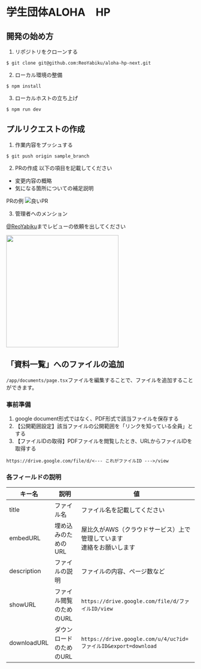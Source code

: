 # 学生団体ALOHA　HP

## 開発の始め方
1. リポジトリをクローンする
```shell
$ git clone git@github.com:ReoYabiku/aloha-hp-next.git
```

2. ローカル環境の整備
```shell
$ npm install
```

3. ローカルホストの立ち上げ
```shell
$ npm run dev
```

## プルリクエストの作成
1. 作業内容をプッシュする
```shell
$ git push origin sample_branch
```

2. PRの作成
以下の項目を記載してください
- 変更内容の概略
- 気になる箇所についての補足説明

PRの例
![良いPR](https://alohahp.s3.ap-northeast-1.amazonaws.com/readme/good_pull_request.png)

3. 管理者へのメンション

[@ReoYabiku](https://github.com/ReoYabiku/)までレビューの依頼を出してください

<image src="https://alohahp.s3.ap-northeast-1.amazonaws.com/readme/how_to_request_review.png" width="300">

## 「資料一覧」へのファイルの追加
`/app/documents/page.tsx`ファイルを編集することで、ファイルを追加することができます。

### 事前準備
1. google document形式ではなく、PDF形式で該当ファイルを保存する
1. 【公開範囲設定】該当ファイルの公開範囲を「リンクを知っている全員」とする
1. 【ファイルIDの取得】PDFファイルを閲覧したとき、URLからファイルIDを取得する
```
https://drive.google.com/file/d/<--- これがファイルID --->/view
```

### 各フィールドの説明
| キー名 | 説明 | 値 |
| --- | --- | --- |
| title | ファイル名 | ファイル名を記載してください |
| embedURL | 埋め込みのためのURL | 屋比久がAWS（クラウドサービス）上で管理しています<br>連絡をお願いします |
| description | ファイルの説明 | ファイルの内容、ページ数など |
| showURL | ファイル閲覧のためのURL | `https://drive.google.com/file/d/ファイルID/view` |
| downloadURL | ダウンロードのためのURL | `https://drive.google.com/u/4/uc?id=ファイルID&export=download` |